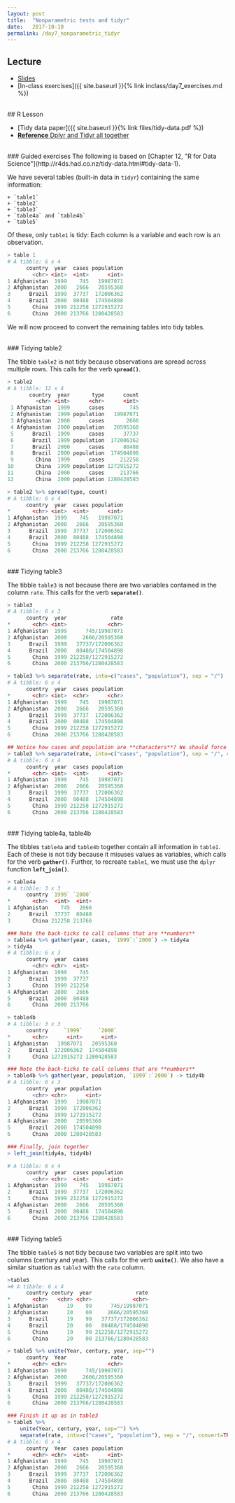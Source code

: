 ```yaml
---
layout: post
title:  "Nonparametric tests and tidyr"
date:   2017-10-10
permalink: /day7_nonparametric_tidyr
---
```



## Lecture 

+ [Slides](./slides/day7_nonparametric_tidyr.pdf)
+ [In-class exercises]({{ site.baseurl }}{% link inclass/day7_exercises.md %})


<br>
## R Lesson

+ [Tidy data paper]({{ site.baseurl }}{% link files/tidy-data.pdf %})
+ [**Reference** Dplyr and Tidyr all together](https://rpubs.com/bradleyboehmke/data_wrangling)


<br>
### Guided exercises 
The following is based on [Chapter 12, "R for Data Science"](http://r4ds.had.co.nz/tidy-data.html#tidy-data-1).

We have several tables (built-in data in `tidyr`) containing the same information:

	+ `table1`
	+ `table2`
	+ `table3`
	+ `table4a` and `table4b`
	+ `table5`

Of these, only `table1` is tidy: Each column is a variable and each row is an observation.


```R
> table 1
# A tibble: 6 x 4
      country  year  cases population
        <chr> <int>  <int>      <int>
1 Afghanistan  1999    745   19987071
2 Afghanistan  2000   2666   20595360
3      Brazil  1999  37737  172006362
4      Brazil  2000  80488  174504898
5       China  1999 212258 1272915272
6       China  2000 213766 1280428583 
```





We will now proceed to convert the remaining tables into tidy tables.

<br>
### Tidying table2

The tibble `table2` is not tidy because observations are spread across multiple rows. This calls for the verb **`spread()`**.

```R
> table2
# A tibble: 12 x 4
       country  year       type      count
         <chr> <int>      <chr>      <int>
 1 Afghanistan  1999      cases        745
 2 Afghanistan  1999 population   19987071
 3 Afghanistan  2000      cases       2666
 4 Afghanistan  2000 population   20595360
 5      Brazil  1999      cases      37737
 6      Brazil  1999 population  172006362
 7      Brazil  2000      cases      80488
 8      Brazil  2000 population  174504898
 9       China  1999      cases     212258
10       China  1999 population 1272915272
11       China  2000      cases     213766
12       China  2000 population 1280428583

> table2 %>% spread(type, count)
# A tibble: 6 x 4
      country  year  cases population
*       <chr> <int>  <int>      <int>
1 Afghanistan  1999    745   19987071
2 Afghanistan  2000   2666   20595360
3      Brazil  1999  37737  172006362
4      Brazil  2000  80488  174504898
5       China  1999 212258 1272915272
6       China  2000 213766 1280428583
```


<br>
### Tidying table3

The tibble `table3` is not because there are two variables contained in the column `rate`. This calls for the verb **`separate()`**.

```R
> table3
# A tibble: 6 x 3
      country  year              rate
*       <chr> <int>             <chr>
1 Afghanistan  1999      745/19987071
2 Afghanistan  2000     2666/20595360
3      Brazil  1999   37737/172006362
4      Brazil  2000   80488/174504898
5       China  1999 212258/1272915272
6       China  2000 213766/1280428583

> table3 %>% separate(rate, into=c("cases", "population"), sep = "/")
# A tibble: 6 x 4
      country  year  cases population
*       <chr> <int>  <chr>      <chr>
1 Afghanistan  1999    745   19987071
2 Afghanistan  2000   2666   20595360
3      Brazil  1999  37737  172006362
4      Brazil  2000  80488  174504898
5       China  1999 212258 1272915272
6       China  2000 213766 1280428583

## Notice how cases and population are **characters**? We should force the tidyverse to re-evaluate
> table3 %>% separate(rate, into=c("cases", "population"), sep = "/", convert = TRUE)
# A tibble: 6 x 4
      country  year  cases population
*       <chr> <int>  <int>      <int>
1 Afghanistan  1999    745   19987071
2 Afghanistan  2000   2666   20595360
3      Brazil  1999  37737  172006362
4      Brazil  2000  80488  174504898
5       China  1999 212258 1272915272
6       China  2000 213766 1280428583
```


<br>
### Tidying table4a, table4b

The tibbles `table4a` and `table4b` together contain all information in `table1`. Each of these is not tidy because it misuses values as variables, which calls for the verb **`gather()`**. Further, to recreate `table1`, we must use the `dplyr` function **`left_join()`**.

```R
> table4a
# A tibble: 3 x 3
      country `1999` `2000`
*       <chr>  <int>  <int>
1 Afghanistan    745   2666
2      Brazil  37737  80488
3       China 212258 213766

### Note the back-ticks to call columns that are **numbers**
> table4a %>% gather(year, cases, `1999`:`2000`) -> tidy4a
> tidy4a
# A tibble: 6 x 3
      country  year  cases
        <chr> <chr>  <int>
1 Afghanistan  1999    745
2      Brazil  1999  37737
3       China  1999 212258
4 Afghanistan  2000   2666
5      Brazil  2000  80488
6       China  2000 213766

> table4b
# A tibble: 3 x 3
      country     `1999`     `2000`
*       <chr>      <int>      <int>
1 Afghanistan   19987071   20595360
2      Brazil  172006362  174504898
3       China 1272915272 1280428583

### Note the back-ticks to call columns that are **numbers**
> table4b %>% gather(year, population, `1999`:`2000`) -> tidy4b
# A tibble: 6 x 3
      country  year population
        <chr> <chr>      <int>
1 Afghanistan  1999   19987071
2      Brazil  1999  172006362
3       China  1999 1272915272
4 Afghanistan  2000   20595360
5      Brazil  2000  174504898
6       China  2000 1280428583

### Finally, join together
> left_join(tidy4a, tidy4b)

# A tibble: 6 x 4
      country  year  cases population
        <chr> <chr>  <int>      <int>
1 Afghanistan  1999    745   19987071
2      Brazil  1999  37737  172006362
3       China  1999 212258 1272915272
4 Afghanistan  2000   2666   20595360
5      Brazil  2000  80488  174504898
6       China  2000 213766 1280428583
```

<br>
### Tidying table5

The tibble `table5` is not tidy because two variables are split into two columns (century and year). This calls for the verb **`unite()`**. We also have a similar situation as `table3` with the `rate` column.

```R
>table5
># A tibble: 6 x 4
      country century  year              rate
*       <chr>   <chr> <chr>             <chr>
1 Afghanistan      19    99      745/19987071
2 Afghanistan      20    00     2666/20595360
3      Brazil      19    99   37737/172006362
4      Brazil      20    00   80488/174504898
5       China      19    99 212258/1272915272
6       China      20    00 213766/1280428583

> table5 %>% unite(Year, century, year, sep="")
      country  Year              rate
*       <chr> <chr>             <chr>
1 Afghanistan  1999      745/19987071
2 Afghanistan  2000     2666/20595360
3      Brazil  1999   37737/172006362
4      Brazil  2000   80488/174504898
5       China  1999 212258/1272915272
6       China  2000 213766/1280428583

### Finish it up as in table3
> table5 %>% 
	unite(Year, century, year, sep="") %>% 
	separate(rate, into=c("cases", "population"), sep = "/", convert=TRUE)
# A tibble: 6 x 4
      country  Year  cases population
*       <chr> <chr>  <int>      <int>
1 Afghanistan  1999    745   19987071
2 Afghanistan  2000   2666   20595360
3      Brazil  1999  37737  172006362
4      Brazil  2000  80488  174504898
5       China  1999 212258 1272915272
6       China  2000 213766 1280428583
```



